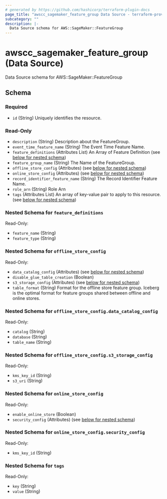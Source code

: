 ```yaml
---
# generated by https://github.com/hashicorp/terraform-plugin-docs
page_title: "awscc_sagemaker_feature_group Data Source - terraform-provider-awscc"
subcategory: ""
description: |-
  Data Source schema for AWS::SageMaker::FeatureGroup
---
```


# awscc_sagemaker_feature_group (Data Source)

Data Source schema for AWS::SageMaker::FeatureGroup



<!-- schema generated by tfplugindocs -->
## Schema

### Required

- `id` (String) Uniquely identifies the resource.

### Read-Only

- `description` (String) Description about the FeatureGroup.
- `event_time_feature_name` (String) The Event Time Feature Name.
- `feature_definitions` (Attributes List) An Array of Feature Definition (see [below for nested schema](#nestedatt--feature_definitions))
- `feature_group_name` (String) The Name of the FeatureGroup.
- `offline_store_config` (Attributes) (see [below for nested schema](#nestedatt--offline_store_config))
- `online_store_config` (Attributes) (see [below for nested schema](#nestedatt--online_store_config))
- `record_identifier_feature_name` (String) The Record Identifier Feature Name.
- `role_arn` (String) Role Arn
- `tags` (Attributes List) An array of key-value pair to apply to this resource. (see [below for nested schema](#nestedatt--tags))

<a id="nestedatt--feature_definitions"></a>
### Nested Schema for `feature_definitions`

Read-Only:

- `feature_name` (String)
- `feature_type` (String)


<a id="nestedatt--offline_store_config"></a>
### Nested Schema for `offline_store_config`

Read-Only:

- `data_catalog_config` (Attributes) (see [below for nested schema](#nestedatt--offline_store_config--data_catalog_config))
- `disable_glue_table_creation` (Boolean)
- `s3_storage_config` (Attributes) (see [below for nested schema](#nestedatt--offline_store_config--s3_storage_config))
- `table_format` (String) Format for the offline store feature group. Iceberg is the optimal format for feature groups shared between offline and online stores.

<a id="nestedatt--offline_store_config--data_catalog_config"></a>
### Nested Schema for `offline_store_config.data_catalog_config`

Read-Only:

- `catalog` (String)
- `database` (String)
- `table_name` (String)


<a id="nestedatt--offline_store_config--s3_storage_config"></a>
### Nested Schema for `offline_store_config.s3_storage_config`

Read-Only:

- `kms_key_id` (String)
- `s3_uri` (String)



<a id="nestedatt--online_store_config"></a>
### Nested Schema for `online_store_config`

Read-Only:

- `enable_online_store` (Boolean)
- `security_config` (Attributes) (see [below for nested schema](#nestedatt--online_store_config--security_config))

<a id="nestedatt--online_store_config--security_config"></a>
### Nested Schema for `online_store_config.security_config`

Read-Only:

- `kms_key_id` (String)



<a id="nestedatt--tags"></a>
### Nested Schema for `tags`

Read-Only:

- `key` (String)
- `value` (String)


